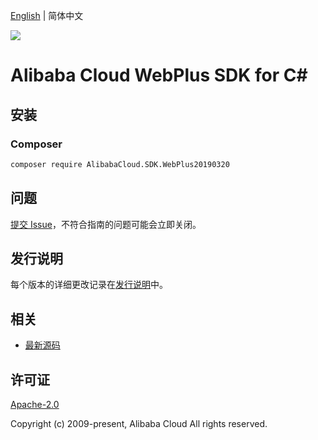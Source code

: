 [English](README.md) | 简体中文

![](https://aliyunsdk-pages.alicdn.com/icons/AlibabaCloud.svg)

# Alibaba Cloud WebPlus SDK for C#

## 安装

### Composer

```bash
composer require AlibabaCloud.SDK.WebPlus20190320
```

## 问题

[提交 Issue](https://github.com/aliyun/alibabacloud-csharp-sdk/issues/new)，不符合指南的问题可能会立即关闭。

## 发行说明

每个版本的详细更改记录在[发行说明](./ChangeLog.md)中。

## 相关

* [最新源码](https://github.com/aliyun/alibabacloud-csharp-sdk/)

## 许可证

[Apache-2.0](http://www.apache.org/licenses/LICENSE-2.0)

Copyright (c) 2009-present, Alibaba Cloud All rights reserved.
